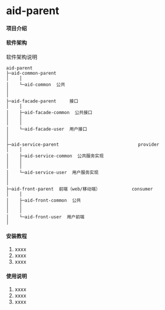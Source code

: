 # aid-parent

#### 项目介绍



#### 软件架构
软件架构说明
```
aid-parent
├─aid-common-parent    
│    │ 
│    └─aid-common  公共 
│ 
│ 
├─aid-facade-parent     接口
│    │ 
│    ├─aid-facade-common  公共接口
│    │    
│    │ 
│    └─aid-facade-user  用户接口
│       
│ 
├─aid-service-parent                              provider
│    │ 
│    ├─aid-service-common  公共服务实现
│    │    
│    │ 
│    └─aid-service-user  用户服务实现
│    
│    
├─aid-front-parent  前端（web/移动端）            consumer
│    │ 
│    ├─aid-front-common  公共
│    │    
│    │ 
│    └─aid-front-user  用户前端
│
```



#### 安装教程

1. xxxx
2. xxxx
3. xxxx

#### 使用说明

1. xxxx
2. xxxx
3. xxxx

